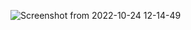 ![Screenshot from 2022-10-24 12-14-49](https://user-images.githubusercontent.com/48210511/197503911-a41bb4d4-af8a-4386-97a9-36b7b57a96a5.png)
